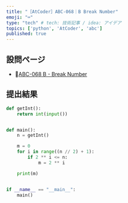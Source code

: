 ```yaml
---
title: "［AtCoder］ABC-068｜B Break Number"
emoji: "⌨️"
type: "tech" # tech: 技術記事 / idea: アイデア
topics: ['python', 'AtCoder', 'abc']
published: true
---
```


## 設問ページ

- 🔗[ABC-068 B - Break Number](https://atcoder.jp/contests/abc068/tasks/abc068_b)

## 提出結果

```python
def getInt():
    return int(input())


def main():
    n = getInt()

    m = 0
    for i in range((n // 2) + 1):
        if 2 ** i <= n:
            m = 2 ** i

    print(m)


if __name__ == "__main__":
    main()
```
